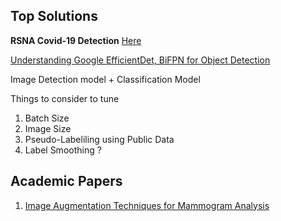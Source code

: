 
## Top Solutions
**RSNA Covid-19 Detection** [Here](https://www.kaggle.com/competitions/siim-covid19-detection/overview)

[Understanding Google EfficientDet, BiFPN for Object Detection](https://jarvislabs.ai/blogs/efficientdet/)


Image Detection model + Classification Model

Things to consider to tune
1. Batch Size
2. Image Size
3. Pseudo-Labeliling using Public Data
4. Label Smoothing ?

## Academic Papers
1. [Image Augmentation Techniques for Mammogram Analysis](https://eprints.bournemouth.ac.uk/36908/7/jimaging-08-00141.pdf)